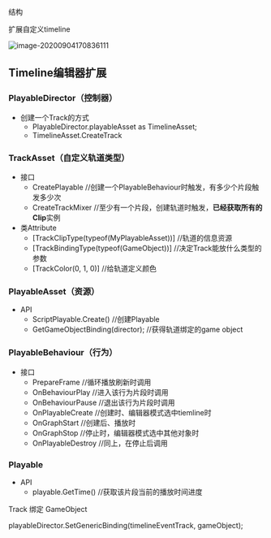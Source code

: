 结构

扩展自定义timeline



![image-20200904170836111](../#.res/pic/image-20200904170836111.png)

## Timeline编辑器扩展

### PlayableDirector（控制器）

- 创建一个Track的方式
  - PlayableDirector.playableAsset as TimelineAsset;
  - TimelineAsset.CreateTrack

### TrackAsset（自定义轨道类型）

- 接口
  - CreatePlayable //创建一个PlayableBehaviour时触发，有多少个片段触发多少次
  - CreateTrackMixer //至少有一个片段，创建轨道时触发，**已经获取所有的Clip**实例
- 类Attribute
  - [TrackClipType(typeof(MyPlayableAsset))] //轨道的信息资源
  - [TrackBindingType(typeof(GameObject))] //决定Track能放什么类型的参数
  - [TrackColor(0, 1, 0)] //给轨道定义颜色

### PlayableAsset（资源）

- API
  - ScriptPlayable.Create() //创建Playable
  - GetGameObjectBinding(director); //获得轨道绑定的game object

### PlayableBehaviour（行为）

- 接口
  - PrepareFrame //循环播放刷新时调用
  - OnBehaviourPlay //进入该行为片段时调用
  - OnBehaviourPause //退出该行为片段时调用
  - OnPlayableCreate //创建时、编辑器模式选中tiemline时
  - OnGraphStart //创建后、播放时
  - OnGraphStop //停止时，编辑器模式选中其他对象时
  - OnPlayableDestroy //同上，在停止后调用

### Playable

- API
  - playable.GetTime() //获取该片段当前的播放时间进度


Track 绑定 GameObject

  playableDirector.SetGenericBinding(timelineEventTrack, gameObject);